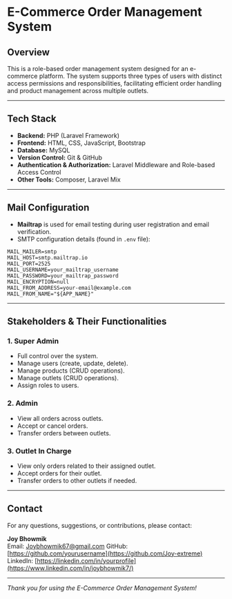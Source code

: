 # E-Commerce Order Management System

## Overview
This is a role-based order management system designed for an e-commerce platform. The system supports three types of users with distinct access permissions and responsibilities, facilitating efficient order handling and product management across multiple outlets.

---

## Tech Stack

- **Backend:** PHP (Laravel Framework)  
- **Frontend:** HTML, CSS, JavaScript, Bootstrap  
- **Database:** MySQL  
- **Version Control:** Git & GitHub  
- **Authentication & Authorization:** Laravel Middleware and Role-based Access Control  
- **Other Tools:** Composer, Laravel Mix  

---
## Mail Configuration

- **Mailtrap** is used for email testing during user registration and email verification.
- SMTP configuration details (found in `.env` file):
```text
MAIL_MAILER=smtp
MAIL_HOST=smtp.mailtrap.io
MAIL_PORT=2525
MAIL_USERNAME=your_mailtrap_username
MAIL_PASSWORD=your_mailtrap_password
MAIL_ENCRYPTION=null
MAIL_FROM_ADDRESS=your-email@example.com
MAIL_FROM_NAME="${APP_NAME}"
```
---
## Stakeholders & Their Functionalities

### 1. Super Admin
- Full control over the system.
- Manage users (create, update, delete).
- Manage products (CRUD operations).
- Manage outlets (CRUD operations).
- Assign roles to users.

### 2. Admin
- View all orders across outlets.
- Accept or cancel orders.
- Transfer orders between outlets.

### 3. Outlet In Charge
- View only orders related to their assigned outlet.
- Accept orders for their outlet.
- Transfer orders to other outlets if needed.

---

## Contact

For any questions, suggestions, or contributions, please contact:

**Joy Bhowmik**  
Email: Joybhowmik67@gmail.com
GitHub: [https://github.com/yourusername](https://github.com/Joy-extreme)  
LinkedIn: [https://linkedin.com/in/yourprofile](https://www.linkedin.com/in/joybhowmik7/)  

---

*Thank you for using the E-Commerce Order Management System!*
